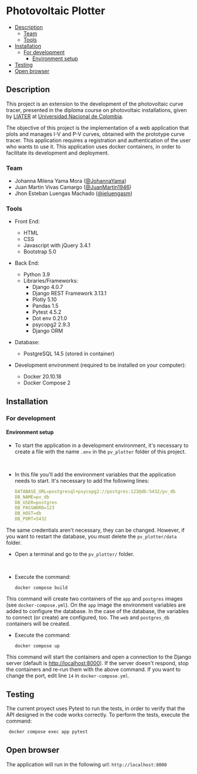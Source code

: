 # Photovoltaic Plotter

  - [Description](#description)
    - [Team](#team)
    - [Tools](#tools)
  - [Installation](#installation)
    - [For development](#for-development)
      - [Environment setup](#environment-setup)
  - [Testing](#testing)
  - [Open browser](#open-browser)

## Description

This project is an extension to the development of the photovoltaic curve tracer, presented in the diploma course on photovoltaic installations, given by [LIATER](https://ingenieria.unal.edu.co/liater/) at [Universidad Nacional de Colombia](https://bogota.unal.edu.co/).

The objective of this project is the implementation of a web application that plots and manages I-V and P-V curves, obtained with the prototype curve tracer. This application requires a registration and authentication of the user who wants to use it. This application uses docker containers, in order to facilitate its development and deployment.

### Team

- Johanna Milena Yama Mora ([@JohannaYama](https://github.com/JohannaYama))
- Juan Martin Vivas Camargo ([@JuanMartin1946](https://github.com/JuanMartin1946))
- Jhon Esteban Luengas Machado ([@jeluengasm](https://github.com/jeluengasm))


### Tools

- Front End:
    - HTML
    - CSS
    - Javascript with jQuery 3.4.1
    - Bootstrap 5.0

- Back End:
    - Python 3.9
    - Libraries/Frameworks: 
        - Django 4.0.7
        - Django REST Framework 3.13.1
        - Plotly 5.10
        - Pandas 1.5
        - Pytest 4.5.2
        - Dot env 0.21.0
        - psycopg2 2.9.3
        - Django ORM

- Database:
    - PostgreSQL 14.5 (stored in container)

- Development environment (required to be installed on your computer):
    - Docker 20.10.18
    - Docker Compose 2

## Installation

### For development

#### Environment setup

- To start the application in a development environment, it's necessary to create a file with the name `.env` in the `pv_plotter` folder of this project.
<br>

- In this file you'll add the environment variables that the application needs to start. It's necessary to add the following lines:

    ```yml
    DATABASE_URL=postgresql+psycopg2://postgres:123@db:5432/pv_db
    DB_NAME=pv_db
    DB_USER=postgres
    DB_PASSWORD=123
    DB_HOST=db
    DB_PORT=5432
    ```
The same credentials aren't necessary, they can be changed. However, if you want to restart the database, you must delete the `pv_plotter/data` folder.

- Open a terminal and go to the `pv_plotter/` folder.
<br>

- Execute the command:

    ```docker
    docker compose build
    ```

This command will create two containers of the `app` and `postgres` images (see `docker-compose.yml`). On the `app` image the environment variables are added to configure the database. In the case of the database, the variables to connect (or create) are configured, too. The `web` and `postgres_db` containers will be created.
    <br>

- Execute the command:

    ```docker 
    docker compose up
    ```
This command will start the containers and open a connection to the Django server (default is [http://localhost:8000](http://localhost:8000)). If the server doesn't respond, stop the containers and re-run them with the above command. If you want to change the port, edit line `14` in `docker-compose.yml`.

## Testing

The current proyect uses Pytest to run the tests, in order to verify that the API designed in the code works correctly. To perform the tests, execute the command:

   ```bash
    docker compose exec app pytest
   ```

## Open browser

The application will run in the following url: `http://localhost:8000`